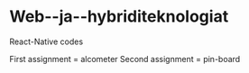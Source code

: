 # **Web--ja--hybriditeknologiat**

React-Native codes

First assignment = alcometer
Second assignment = pin-board
